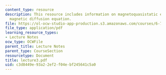 ```yaml
---
content_type: resource
description: This resource includes information on magnetoquasistatic equations, and
  magnetic diffusion equation.
file: https://ol-ocw-studio-app-production.s3.amazonaws.com/courses/6-763-applied-superconductivity-fall-2005/c3d8449e93a22ef2f04ebf245641c5a0_lecture3.pdf
file_type: application/pdf
learning_resource_types:
- Lecture Notes
ocw_type: OCWFile
parent_title: Lecture Notes
parent_type: CourseSection
resourcetype: Document
title: lecture3.pdf
uid: c3d8449e-93a2-2ef2-f04e-bf245641c5a0
---
```

